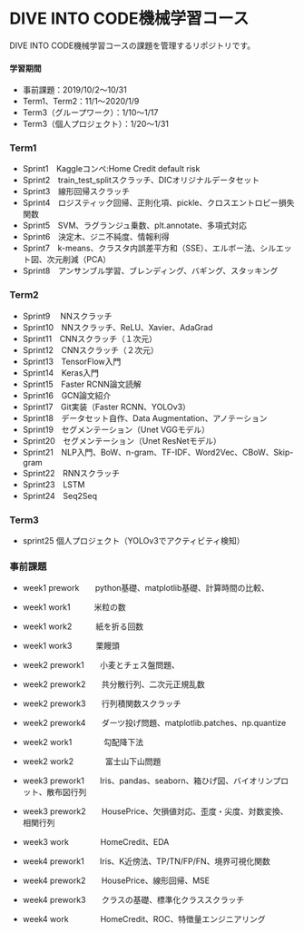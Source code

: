 # DIVE INTO CODE機械学習コース

DIVE INTO CODE機械学習コースの課題を管理するリポジトリです。

#### 学習期間
 - 事前課題：2019/10/2〜10/31
 - Term1、Term2：11/1〜2020/1/9
 - Term3（グループワーク）：1/10〜1/17
 - Term3（個人プロジェクト）：1/20〜1/31

### Term1
- Sprint1　Kaggleコンペ:Home Credit default risk
- Sprint2　train_test_splitスクラッチ、DICオリジナルデータセット
- Sprint3　線形回帰スクラッチ
- Sprint4　ロジスティック回帰、正則化項、pickle、クロスエントロピー損失関数
- Sprint5　SVM、ラグランジュ乗数、plt.annotate、多項式対応
- Sprint6　決定木、ジニ不純度、情報利得
- Sprint7　k-means、クラスタ内誤差平方和（SSE）、エルボー法、シルエット図、次元削減（PCA）
- Sprint8　アンサンブル学習、ブレンディング、バギング、スタッキング

### Term2
- Sprint9  　NNスクラッチ
- Sprint10　NNスクラッチ、ReLU、Xavier、AdaGrad
- Sprint11　CNNスクラッチ（１次元）
- Sprint12　CNNスクラッチ（２次元）
- Sprint13　TensorFlow入門
- Sprint14　Keras入門
- Sprint15　Faster RCNN論文読解
- Sprint16　GCN論文紹介
- Sprint17　Git実装（Faster RCNN、YOLOv3）
- Sprint18　データセット自作、Data Augmentation、アノテーション
- Sprint19　セグメンテーション（Unet VGGモデル）
- Sprint20　セグメンテーション（Unet ResNetモデル）
- Sprint21　NLP入門、BoW、n-gram、TF-IDF、Word2Vec、CBoW、Skip-gram
- Sprint22　RNNスクラッチ
- Sprint23　LSTM
- Sprint24　Seq2Seq

### Term3
- sprint25 個人プロジェクト（YOLOv3でアクティビティ検知）


### 事前課題
- week1 prework　　python基礎、matplotlib基礎、計算時間の比較、
- week1 work1　　　米粒の数
- week1 work2　　　紙を折る回数
- week1 work3　　　栗饅頭

- week2 prework1　　小麦とチェス盤問題、
- week2 prework2　　共分散行列、二次元正規乱数
- week2 prework3　　行列積関数スクラッチ
- week2 prework4　　ダーツ投げ問題、matplotlib.patches、np.quantize
- week2 work1　　　　勾配降下法
- week2 work2　　　　富士山下山問題

- week3 prework1　　Iris、pandas、seaborn、箱ひげ図、バイオリンプロット、散布図行列
- week3 prework2　　HousePrice、欠損値対応、歪度・尖度、対数変換、相関行列
- week3 work　　　　HomeCredit、EDA

- week4 prework1　　Iris、K近傍法、TP/TN/FP/FN、境界可視化関数
- week4 prework2　　HousePrice、線形回帰、MSE
- week4 prework3　　クラスの基礎、標準化クラススクラッチ
- week4 work　　　　HomeCredit、ROC、特徴量エンジニアリング
